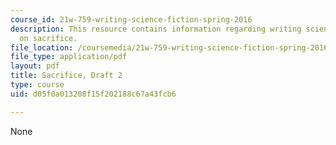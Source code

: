 ```yaml
---
course_id: 21w-759-writing-science-fiction-spring-2016
description: This resource contains information regarding writing science fiction
  on sacrifice.
file_location: /coursemedia/21w-759-writing-science-fiction-spring-2016/d05f0a013208f15f202188c67a43fcb6_MIT21W_759S16_Sacrifice2.pdf
file_type: application/pdf
layout: pdf
title: Sacrifice, Draft 2
type: course
uid: d05f0a013208f15f202188c67a43fcb6

---
```

None